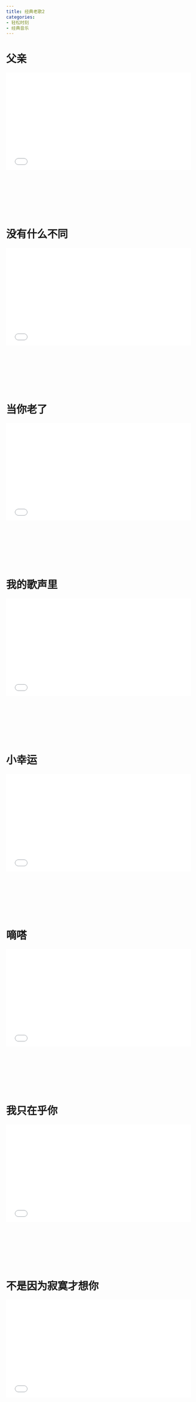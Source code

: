 ```yaml
---
title: 经典老歌2
categories: 
- 轻松时刻
- 经典音乐
---
```


# 父亲

<div style="position: relative; width: 100%; height: 0; padding-bottom: 75%;">
<iframe src="//player.bilibili.com/player.html?aid=821894&bvid=BV1es411o7jc&cid=3230278&page=1&high_quality=1&danmaku=0" scrolling="no" border="0" frameborder="no" framespacing="0" allowfullscreen="true" style="position: absolute; width: 100%; height: 70%; Left: 0; top: 0;"></iframe></div>

# 没有什么不同

<div style="position: relative; width: 100%; height: 0; padding-bottom: 75%;">
<iframe src="//player.bilibili.com/player.html?aid=760846417&bvid=BV1864y1k7tY&cid=346710640&page=1&high_quality=1&danmaku=0" scrolling="no" border="0" frameborder="no" framespacing="0" allowfullscreen="true" style="position: absolute; width: 100%; height: 70%; Left: 0; top: 0;"></iframe></div>

# 当你老了

<div style="position: relative; width: 100%; height: 0; padding-bottom: 75%;">
<iframe src="//player.bilibili.com/player.html?aid=12605607&bvid=BV1Qx411p7Jz&cid=20737206&page=1&high_quality=1&danmaku=0" scrolling="no" border="0" frameborder="no" framespacing="0" allowfullscreen="true" style="position: absolute; width: 100%; height: 70%; Left: 0; top: 0;"></iframe></div>

# 我的歌声里

<div style="position: relative; width: 100%; height: 0; padding-bottom: 75%;">
<iframe src="//player.bilibili.com/player.html?aid=9437202&bvid=BV1Ux411D7MB&cid=15595638&page=1&high_quality=1&danmaku=0" scrolling="no" border="0" frameborder="no" framespacing="0" allowfullscreen="true" style="position: absolute; width: 100%; height: 70%; Left: 0; top: 0;"></iframe></div>

# 小幸运

<div style="position: relative; width: 100%; height: 0; padding-bottom: 75%;">
<iframe src="//player.bilibili.com/player.html?aid=17148321&bvid=BV1BW411h7rp&cid=28016249&page=1&high_quality=1&danmaku=0" scrolling="no" border="0" frameborder="no" framespacing="0" allowfullscreen="true" style="position: absolute; width: 100%; height: 70%; Left: 0; top: 0;"></iframe></div>

# 嘀嗒

<div style="position: relative; width: 100%; height: 0; padding-bottom: 75%;">
<iframe src="//player.bilibili.com/player.html?aid=290637849&bvid=BV1jf4y1Y7Kd&cid=339774631&page=1&high_quality=1&danmaku=0" scrolling="no" border="0" frameborder="no" framespacing="0" allowfullscreen="true" style="position: absolute; width: 100%; height: 70%; Left: 0; top: 0;"></iframe></div>

# 我只在乎你

<div style="position: relative; width: 100%; height: 0; padding-bottom: 75%;">
<iframe src="//player.bilibili.com/player.html?aid=54250297&bvid=BV144411p7tG&cid=94900291&page=1&high_quality=1&danmaku=0" scrolling="no" border="0" frameborder="no" framespacing="0" allowfullscreen="true" style="position: absolute; width: 100%; height: 70%; Left: 0; top: 0;"></iframe></div>

# 不是因为寂寞才想你

<div style="position: relative; width: 100%; height: 0; padding-bottom: 75%;">
<iframe src="//player.bilibili.com/player.html?aid=461803619&bvid=BV1wL411p741&cid=375334466&page=1&high_quality=1&danmaku=0" scrolling="no" border="0" frameborder="no" framespacing="0" allowfullscreen="true" style="position: absolute; width: 100%; height: 70%; Left: 0; top: 0;"></iframe></div>

# 离别的车站

<div style="position: relative; width: 100%; height: 0; padding-bottom: 75%;">
<iframe src="//player.bilibili.com/player.html?aid=540059655&bvid=BV1zi4y1b7BQ&cid=172048417&page=1&high_quality=1&danmaku=0" scrolling="no" border="0" frameborder="no" framespacing="0" allowfullscreen="true" style="position: absolute; width: 100%; height: 70%; Left: 0; top: 0;"></iframe></div>

# 再回首

<div style="position: relative; width: 100%; height: 0; padding-bottom: 75%;">
<iframe src="//player.bilibili.com/player.html?aid=18361353&bvid=BV1uW411v79K&cid=29970891&page=1&high_quality=1&danmaku=0" scrolling="no" border="0" frameborder="no" framespacing="0" allowfullscreen="true" style="position: absolute; width: 100%; height: 70%; Left: 0; top: 0;"></iframe></div>

# 笔记

<div style="position: relative; width: 100%; height: 0; padding-bottom: 75%;">
<iframe src="//player.bilibili.com/player.html?aid=845601850&bvid=BV1g54y1L7Sc&cid=336453696&page=1&high_quality=1&danmaku=0" scrolling="no" border="0" frameborder="no" framespacing="0" allowfullscreen="true" style="position: absolute; width: 100%; height: 70%; Left: 0; top: 0;"></iframe></div>

# 酒干倘卖无

<div style="position: relative; width: 100%; height: 0; padding-bottom: 75%;">
<iframe src="//player.bilibili.com/player.html?aid=38064133&bvid=BV16t411v7ks&cid=66912389&page=1&high_quality=1&danmaku=0" scrolling="no" border="0" frameborder="no" framespacing="0" allowfullscreen="true" style="position: absolute; width: 100%; height: 70%; Left: 0; top: 0;"></iframe></div>

# 亲爱的小孩

<div style="position: relative; width: 100%; height: 0; padding-bottom: 75%;">
<iframe src="//player.bilibili.com/player.html?aid=462890037&bvid=BV1vL411t7Sh&cid=407650509&page=1&high_quality=1&danmaku=0" scrolling="no" border="0" frameborder="no" framespacing="0" allowfullscreen="true" style="position: absolute; width: 100%; height: 70%; Left: 0; top: 0;"></iframe></div>

# 老男孩

<div style="position: relative; width: 100%; height: 0; padding-bottom: 75%;">
<iframe src="//player.bilibili.com/player.html?aid=850882209&bvid=BV15L4y1t7PE&cid=492947330&page=1&high_quality=1&danmaku=0" scrolling="no" border="0" frameborder="no" framespacing="0" allowfullscreen="true" style="position: absolute; width: 100%; height: 70%; Left: 0; top: 0;"></iframe></div>

# 等一分钟

<div style="position: relative; width: 100%; height: 0; padding-bottom: 75%;">
<iframe src="//player.bilibili.com/player.html?aid=888264667&bvid=BV1BK4y1G7rb&cid=345172714&page=1&high_quality=1&danmaku=0" scrolling="no" border="0" frameborder="no" framespacing="0" allowfullscreen="true" style="position: absolute; width: 100%; height: 70%; Left: 0; top: 0;"></iframe></div>

# 后来

<div style="position: relative; width: 100%; height: 0; padding-bottom: 75%;">
<iframe src="//player.bilibili.com/player.html?aid=418381916&bvid=BV1zV411x7BH&cid=348741449&page=1&high_quality=1&danmaku=0" scrolling="no" border="0" frameborder="no" framespacing="0" allowfullscreen="true" style="position: absolute; width: 100%; height: 70%; Left: 0; top: 0;"></iframe></div>

# 求佛

<div style="position: relative; width: 100%; height: 0; padding-bottom: 75%;">
<iframe src="//player.bilibili.com/player.html?aid=973018188&bvid=BV1Ap4y1t7RD&cid=338429071&page=1&high_quality=1&danmaku=0" scrolling="no" border="0" frameborder="no" framespacing="0" allowfullscreen="true" style="position: absolute; width: 100%; height: 70%; Left: 0; top: 0;"></iframe></div>

# 追梦人

<div style="position: relative; width: 100%; height: 0; padding-bottom: 75%;">
<iframe src="//player.bilibili.com/player.html?aid=331004909&bvid=BV14A411W7vE&cid=278660978&page=1&high_quality=1&danmaku=0" scrolling="no" border="0" frameborder="no" framespacing="0" allowfullscreen="true" style="position: absolute; width: 100%; height: 70%; Left: 0; top: 0;"></iframe></div>

# 奉献

<div style="position: relative; width: 100%; height: 0; padding-bottom: 75%;">
<iframe src="//player.bilibili.com/player.html?aid=14066330&bvid=BV1Dx411t7BX&cid=22967779&page=1&high_quality=1&danmaku=0" scrolling="no" border="0" frameborder="no" framespacing="0" allowfullscreen="true" style="position: absolute; width: 100%; height: 70%; Left: 0; top: 0;"></iframe></div>

# 潮湿的心

<div style="position: relative; width: 100%; height: 0; padding-bottom: 75%;">
<iframe src="//player.bilibili.com/player.html?aid=10351209&bvid=BV1Lx411m7hg&cid=17098548&page=1&high_quality=1&danmaku=0" scrolling="no" border="0" frameborder="no" framespacing="0" allowfullscreen="true" style="position: absolute; width: 100%; height: 70%; Left: 0; top: 0;"></iframe></div>

# 甜蜜蜜

<div style="position: relative; width: 100%; height: 0; padding-bottom: 75%;">
<iframe src="//player.bilibili.com/player.html?aid=420680419&bvid=BV1o341127yK&cid=413918699&page=1&high_quality=1&danmaku=0" scrolling="no" border="0" frameborder="no" framespacing="0" allowfullscreen="true" style="position: absolute; width: 100%; height: 70%; Left: 0; top: 0;"></iframe></div>

# 西海情歌

<div style="position: relative; width: 100%; height: 0; padding-bottom: 75%;">
<iframe src="//player.bilibili.com/player.html?aid=93685685&bvid=BV1cE411x7dK&cid=159956381&page=1&high_quality=1&danmaku=0" scrolling="no" border="0" frameborder="no" framespacing="0" allowfullscreen="true" style="position: absolute; width: 100%; height: 70%; Left: 0; top: 0;"></iframe></div>

# 兰花指

<div style="position: relative; width: 100%; height: 0; padding-bottom: 75%;">
<iframe src="//player.bilibili.com/player.html?aid=18204633&bvid=BV19W411i78Z&cid=29720929&page=1&high_quality=1&danmaku=0" scrolling="no" border="0" frameborder="no" framespacing="0" allowfullscreen="true" style="position: absolute; width: 100%; height: 70%; Left: 0; top: 0;"></iframe></div>

# 红色高跟鞋

<div style="position: relative; width: 100%; height: 0; padding-bottom: 75%;">
<iframe src="//player.bilibili.com/player.html?aid=455540190&bvid=BV15541147PR&cid=189037094&page=1&high_quality=1&danmaku=0" scrolling="no" border="0" frameborder="no" framespacing="0" allowfullscreen="true" style="position: absolute; width: 100%; height: 70%; Left: 0; top: 0;"></iframe></div>